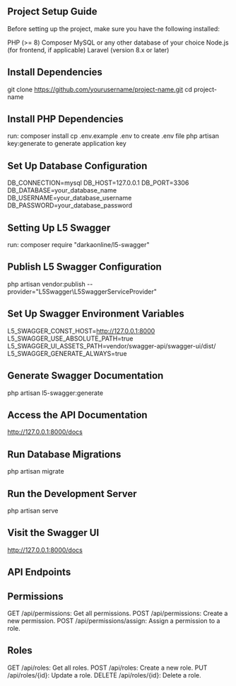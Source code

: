 ## Project Setup Guide

Before setting up the project, make sure you have the following installed:

PHP (>= 8)
Composer
MySQL or any other database of your choice
Node.js (for frontend, if applicable)
Laravel (version 8.x or later)

## Install Dependencies
git clone https://github.com/yourusername/project-name.git
cd project-name

## Install PHP Dependencies
run: composer install
cp .env.example .env to create .env file
php artisan key:generate to generate application key

## Set Up Database Configuration
DB_CONNECTION=mysql
DB_HOST=127.0.0.1
DB_PORT=3306
DB_DATABASE=your_database_name
DB_USERNAME=your_database_username
DB_PASSWORD=your_database_password

## Setting Up L5 Swagger
run: composer require "darkaonline/l5-swagger"

## Publish L5 Swagger Configuration
php artisan vendor:publish --provider="L5Swagger\L5SwaggerServiceProvider"

## Set Up Swagger Environment Variables
L5_SWAGGER_CONST_HOST=http://127.0.0.1:8000
L5_SWAGGER_USE_ABSOLUTE_PATH=true
L5_SWAGGER_UI_ASSETS_PATH=vendor/swagger-api/swagger-ui/dist/
L5_SWAGGER_GENERATE_ALWAYS=true

## Generate Swagger Documentation
php artisan l5-swagger:generate

## Access the API Documentation
http://127.0.0.1:8000/docs

## Run Database Migrations
php artisan migrate

## Run the Development Server
php artisan serve

## Visit the Swagger UI
http://127.0.0.1:8000/docs

## API Endpoints

## Permissions
GET /api/permissions: Get all permissions.
POST /api/permissions: Create a new permission.
POST /api/permissions/assign: Assign a permission to a role.

## Roles
GET /api/roles: Get all roles.
POST /api/roles: Create a new role.
PUT /api/roles/{id}: Update a role.
DELETE /api/roles/{id}: Delete a role.
